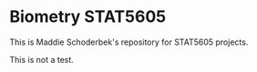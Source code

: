 # Biometry STAT5605

This is Maddie Schoderbek's repository for STAT5605 projects.

This is not a test. 
